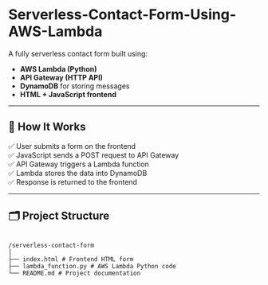 # Serverless-Contact-Form-Using-AWS-Lambda

A fully serverless contact form built using:

- **AWS Lambda (Python)**
- **API Gateway (HTTP API)**
- **DynamoDB** for storing messages
- **HTML + JavaScript frontend**

---

## 🚀 How It Works

✅ User submits a form on the frontend  
✅ JavaScript sends a POST request to API Gateway  
✅ API Gateway triggers a Lambda function  
✅ Lambda stores the data into DynamoDB  
✅ Response is returned to the frontend

---

## 🗂 Project Structure

<pre><code>
/serverless-contact-form
│
├── index.html # Frontend HTML form
├── lambda_function.py # AWS Lambda Python code
└── README.md # Project documentation

</code></pre>
